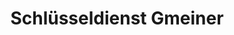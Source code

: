 ---
title: "Schlüsseldienst Gmeiner"
url: /bensheim/schluesseldienst-gmeiner/
shop: Schlüsseldienst
---